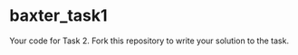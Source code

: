 baxter_task1
============

Your code for Task 2. Fork this repository to write your solution to the task.
